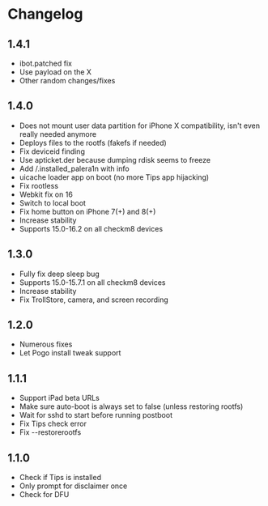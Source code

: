 
# Changelog

## 1.4.1
- ibot.patched fix
- Use payload on the X
- Other random changes/fixes

## 1.4.0

- Does not mount user data partition for iPhone X compatibility, isn't even really needed anymore
- Deploys files to the rootfs (fakefs if needed)
- Fix deviceid finding
- Use apticket.der because dumping rdisk seems to freeze
- Add /.installed_palera1n with info
- uicache loader app on boot (no more Tips app hijacking)
- Fix rootless
- Webkit fix on 16
- Switch to local boot
- Fix home button on iPhone 7(+) and 8(+)
- Increase stability
- Supports 15.0-16.2 on all checkm8 devices

## 1.3.0

- Fully fix deep sleep bug
- Supports 15.0-15.7.1 on all checkm8 devices
- Increase stability
- Fix TrollStore, camera, and screen recording

## 1.2.0

- Numerous fixes
- Let Pogo install tweak support

## 1.1.1

- Support iPad beta URLs
- Make sure auto-boot is always set to false (unless restoring rootfs)
- Wait for sshd to start before running postboot
- Fix Tips check error
- Fix --restorerootfs

## 1.1.0

- Check if Tips is installed
- Only prompt for disclaimer once
- Check for DFU
